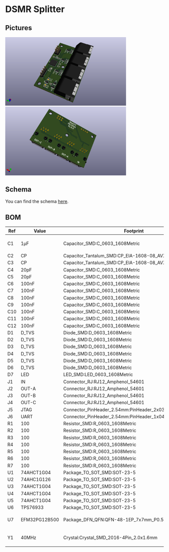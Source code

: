 # DSMR Splitter

## Pictures
<img src="Pictures/TopView.png" width="384" alt="Top view 3D render of board.">
<img src="Pictures/BottomView.png" width="384" alt="Bottom view 3D render of board.">

## Schema
You can find the schema [here](DSMR-Splitter.pdf).

## BOM
| Ref | Value         | Footprint                                                  | Farnell | DigiKey        | Notes |
|-----|---------------|------------------------------------------------------------|---------|----------------|-------|
| C1  | 1µF           | Capacitor_SMD:C_0603_1608Metric                            |         | 587-1437-1-ND  |       |
| C2  | CP            | Capacitor_Tantalum_SMD:CP_EIA-1608-08_AVX-J                |         |                |       |
| C3  | CP            | Capacitor_Tantalum_SMD:CP_EIA-1608-08_AVX-J                |         |                |       |
| C4  | 20pF          | Capacitor_SMD:C_0603_1608Metric                            | 2627461 |                |       |
| C5  | 20pF          | Capacitor_SMD:C_0603_1608Metric                            | 2627461 |                |       |
| C6  | 100nF         | Capacitor_SMD:C_0603_1608Metric                            | 1833843 |                |       |
| C7  | 100nF         | Capacitor_SMD:C_0603_1608Metric                            | 1833843 |                |       |
| C8  | 100nF         | Capacitor_SMD:C_0603_1608Metric                            | 1833843 |                |       |
| C9  | 100nF         | Capacitor_SMD:C_0603_1608Metric                            | 1833843 |                |       |
| C10 | 100nF         | Capacitor_SMD:C_0603_1608Metric                            | 1833843 |                |       |
| C11 | 100nF         | Capacitor_SMD:C_0603_1608Metric                            | 1833843 |                |       |
| C12 | 100nF         | Capacitor_SMD:C_0603_1608Metric                            | 1833843 |                |       |
| D1  | D_TVS         | Diode_SMD:D_0603_1608Metric                                | 2368172 |                |       |
| D2  | D_TVS         | Diode_SMD:D_0603_1608Metric                                | 2368172 |                |       |
| D3  | D_TVS         | Diode_SMD:D_0603_1608Metric                                | 2368172 |                |       |
| D4  | D_TVS         | Diode_SMD:D_0603_1608Metric                                | 2368172 |                |       |
| D5  | D_TVS         | Diode_SMD:D_0603_1608Metric                                | 2368172 |                |       |
| D6  | D_TVS         | Diode_SMD:D_0603_1608Metric                                | 2368172 |                |       |
| D7  | LED           | LED_SMD:LED_0603_1608Metric                                | 2687487 |                |       |
| J1  | IN            | Connector_RJ:RJ12_Amphenol_54601                           | 2135977 |                |       |
| J2  | OUT-A         | Connector_RJ:RJ12_Amphenol_54601                           | 2135977 |                |       |
| J3  | OUT-B         | Connector_RJ:RJ12_Amphenol_54601                           | 2135977 |                |       |
| J4  | OUT-C         | Connector_RJ:RJ12_Amphenol_54601                           | 2135977 |                |       |
| J5  | JTAG          | Connector_PinHeader_2.54mm:PinHeader_2x03_P2.54mm_Vertical |         |                |       |
| J6  | UART          | Connector_PinHeader_2.54mm:PinHeader_1x04_P2.54mm_Vertical |         |                |       |
| R1  | 100           | Resistor_SMD:R_0603_1608Metric                             |         |                |       |
| R2  | 100           | Resistor_SMD:R_0603_1608Metric                             |         |                |       |
| R3  | 100           | Resistor_SMD:R_0603_1608Metric                             |         |                |       |
| R4  | 100           | Resistor_SMD:R_0603_1608Metric                             |         |                |       |
| R5  | 100           | Resistor_SMD:R_0603_1608Metric                             |         |                |       |
| R6  | 100           | Resistor_SMD:R_0603_1608Metric                             |         |                |       |
| R7  | 100           | Resistor_SMD:R_0603_1608Metric                             |         |                |       |
| U1  | 74AHCT1G04    | Package_TO_SOT_SMD:SOT-23-5                                | 2057387 |                |       |
| U2  | 74AHC1G126    | Package_TO_SOT_SMD:SOT-23-5                                | 3119379 |                |       |
| U3  | 74AHCT1G04    | Package_TO_SOT_SMD:SOT-23-5                                | 3119379 |                |       |
| U4  | 74AHCT1G04    | Package_TO_SOT_SMD:SOT-23-5                                | 3119379 |                |       |
| U5  | 74AHCT1G04    | Package_TO_SOT_SMD:SOT-23-5                                | 3119379 |                |       |
| U6  | TPS76933      | Package_TO_SOT_SMD:SOT-23-5                                | 3122539 |                |       |
| U7  | EFM32PG12B500 | Package_DFN_QFN:QFN-48-1EP_7x7mm_P0.5mm_EP5.3x5.3mm        |         | 336-3941-ND    |       |
| Y1  | 40MHz         | Crystal:Crystal_SMD_2016-4Pin_2.0x1.6mm                    |         | 1253-1120-1-ND |       |
